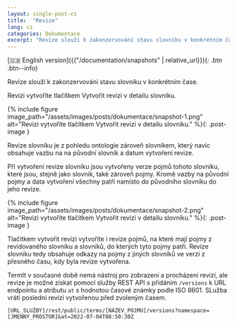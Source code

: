 ```yaml
---
layout: single-post-cs
title:  "Revize"
lang: cs
categories: Dokumentace
excerpt: "Revize slouží k zakonzervování stavu slovníku v konkrétním čase. "
---
```


[🇬🇧 English version]({{"/documentation/snapshots" | relative_url}}){: .btn .btn--info}

Revize slouží k zakonzervování stavu slovníku v konkrétním čase.

Revizi vytvoříte tlačítkem Vytvořit revizi v detailu slovníku.

{% include figure image_path="/assets/images/posts/dokumentace/snapshot-1.png" alt="Revizi vytvoříte tlačítkem Vytvořit revizi v detailu slovníku." %}{: .post-image }

Revize slovníku je z pohledu ontologie zároveň slovníkem, který navíc obsahuje vazbu na na původní slovník a datum vytvoření revize.

Při vytvoření revize slovníku jsou vytvořeny verze pojmů tohoto slovníku, které jsou, stejně jako slovník, také zároveň pojmy. Kromě vazby na původní pojmy a data vytvoření všechny patří namísto do původního slovníku do jeho revize.

{% include figure image_path="/assets/images/posts/dokumentace/snapshot-2.png" alt="Revizi vytvoříte tlačítkem Vytvořit revizi v detailu slovníku." %}{: .post-image }

Tlačítkem vytvořit revizi vytvoříte i revize pojmů, na které mají pojmy z revidovaného slovníku a slovníků, do kterých tyto pojmy patří. Revize slovníku tedy obsahuje odkazy na pojmy z jiných slovníků ve verzi z přesného času, kdy byla revize vytvořena.

TermIt v současné době nemá nástroj pro zobrazení a procházení revizí, ale revize je možné získat pomocí služby REST API s přidáním `/versions` k URL endpointu a atributu `at` s hodnotou časové známky podle ISO 8601. SLužba vrátí poslední revizi vytvořenou před zvoleným časem.

`[URL_SLUŽBY]/rest/public/terms/[NÁZEV_POJMU]/versions?namespace=[JMENNÝ_PROSTOR]&at=2022-07-04T08:50:30Z`
